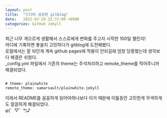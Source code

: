 ```yaml
---
layout: post
title:  "드디어 성공한 gitblog"
date:   2022-03-29 22:37:00 +0900
categories: GitHub Jekyll
---
```

최근 너무 게으르게 생활해서 스스로에게 변화를 주고자 시작한 100일 챌린지!  
어디에 기록하면 좋을지 고민하다가 gitblog에 도전해봤다.  
로컬에서는 잘 되던게 계속 github pages에 적용이 안되길래 엄청 당황했는데 생각보다 해결은 쉬웠다.  
_config.yml 파일에서 기존의 theme는 주석처리하고 remote_theme를 적어주니까 해결되었다.

```

# theme: plainwhite
remote_theme: samarsault/plainwhite-jekyll
```    
이래서 README를 꼼꼼하게 읽어야하나보다 이거 때문에 이틀동안 고민한게 무색하게도 깔끔하게 해결되었다.  
φ(゜▽゜*)♪
